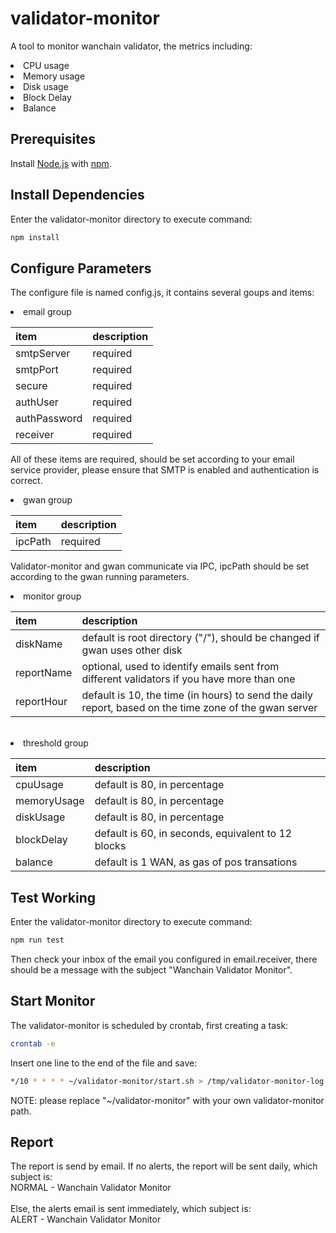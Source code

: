 validator-monitor
========

A tool to monitor wanchain validator, the metrics including:
<li>CPU usage</li>
<li>Memory usage</li>
<li>Disk usage</li>
<li>Block Delay</li>
<li>Balance</li>

## Prerequisites

Install [Node.js](https://nodejs.org) with [npm](http://npmjs.org).

## Install Dependencies

Enter the validator-monitor directory to execute command:
```bash
npm install
```
## Configure Parameters

The configure file is named config.js, it contains several goups and items:
<li>email group</li>

| item         | description |
| :---         | :---        |
| smtpServer   | required    |
| smtpPort     | required    |
| secure       | required    |
| authUser     | required    |
| authPassword | required    |
| receiver     | required    |

All of these items are required, should be set according to your email service provider, please ensure that SMTP is enabled and authentication is correct.

<li>gwan group</li>

| item         | description |
| :---         | :---        |
| ipcPath      | required    |

Validator-monitor and gwan communicate via IPC, ipcPath should be set according to the gwan running parameters.

<li>monitor group</li>

| item         | description |
| :---         | :---        |
| diskName     | default is root directory ("/"), should be changed if gwan uses other disk |
| reportName   | optional, used to identify emails sent from different validators if you have more than one |
| reportHour   | default is 10, the time (in hours) to send the daily report, based on the time zone of the gwan server |

<br>

<li>threshold group</li>

| item         | description |
| :---         | :---        |
| cpuUsage     | default is 80, in percentage |
| memoryUsage  | default is 80, in percentage |
| diskUsage    | default is 80, in percentage |
| blockDelay   | default is 60, in seconds, equivalent to 12 blocks |
| balance      | default is 1 WAN, as gas of pos transations |

## Test Working

Enter the validator-monitor directory to execute command:
```bash
npm run test
```
Then check your inbox of the email you configured in email.receiver, there should be a message with the subject "Wanchain Validator Monitor".

## Start Monitor
The validator-monitor is scheduled by crontab, first creating a task:
```bash
crontab -e
```
Insert one line to the end of the file and save:
<br/>
```bash
*/10 * * * * ~/validator-monitor/start.sh > /tmp/validator-monitor-log 2>&1
```
NOTE: please replace "~/validator-monitor" with your own validator-monitor path.

## Report
The report is send by email.
If no alerts, the report will be sent daily, which subject is:
<br/>NORMAL - Wanchain Validator Monitor
<br/>
<br/>
Else, the alerts email is sent immediately, which subject is:
<br/>
ALERT - Wanchain Validator Monitor
